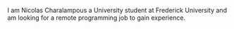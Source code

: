 I am Nicolas Charalampous a University student at Frederick University and am looking for a remote programming job to gain experience.
